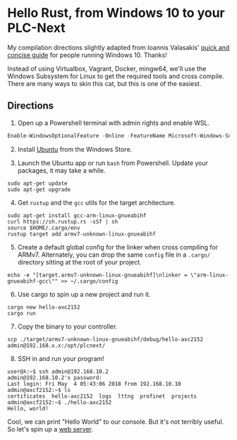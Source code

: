 # Hello Rust, from Windows 10 to your PLC-Next

My compilation directions slightly adapted from Ioannis Valasakis' [quick and concise guide](https://medium.com/@wizofe/cross-compiling-rust-for-arm-e-g-raspberry-pi-using-any-os-11711ebfc52b) for people running Windows 10. Thanks!

Instead of using Virtualbox, Vagrant, Docker, mingw64, we'll use the Windows Subsystem for Linux to get the required tools and cross compile. There are many ways to skin this cat, but this is one of the easiest.

## Directions

1. Open up a Powershell terminal with admin rights and enable WSL. 

``` powershell
Enable-WindowsOptionalFeature -Online -FeatureName Microsoft-Windows-Subsystem-Linux
```

2. Install [Ubuntu](https://www.microsoft.com/en-us/p/ubuntu/9nblggh4msv6) from the Windows Store.

3. Launch the Ubuntu app or run `bash` from Powershell. Update your packages, it may take a while.

``` console
sudo apt-get update
sudo apt-get upgrade
```

4. Get `rustup` and the `gcc` utils for the target architecture.

``` console
sudo apt-get install gcc-arm-linux-gnueabihf
curl https://sh.rustup.rs -sSf | sh
source $HOME/.cargo/env
rustup target add armv7-unknown-linux-gnueabihf
```

5. Create a default global config for the linker when cross compiling for ARMv7. Alternately, you can drop the same `config` file in a `.cargo/` directory sitting at the root of your project.

``` console
echo -e "[target.armv7-unknown-linux-gnueabihf]\nlinker = \"arm-linux-gnueabihf-gcc\"" >> ~/.cargo/config
```

6. Use cargo to spin up a new project and run it.

``` console
cargo new hello-axc2152
cargo run
```

7. Copy the binary to your controller.

``` console
scp ./target/armv7-unknown-linux-gnueabihf/debug/hello-axc2152 admin@192.168.x.x:/opt/plcnext/
```

8. SSH in and run your program!

``` console
user@λ:~$ ssh admin@192.168.10.2
admin@192.168.10.2's password:
Last login: Fri May  4 05:43:06 2018 from 192.168.10.10
admin@axcf2152:~$ ls
certificates  hello-axc2152  logs  lttng  profinet  projects
admin@axcf2152:~$ ./hello-axc2152
Hello, world!
```

Cool, we can print "Hello World" to our console. But it's not terribly useful. So let's spin up a [web server](./web_services.md).